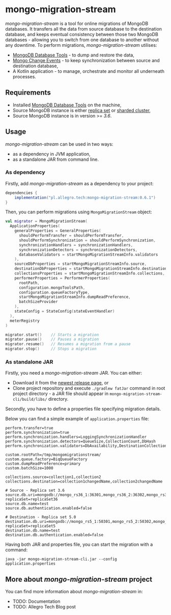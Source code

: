 # mongo-migration-stream

_mongo-migration-stream_ is a tool for online migrations of MongoDB databases.
It transfers all the data from source database to the destination database, and keeps eventual consistency between those
two MongoDB databases - allowing you to switch from one database to another without any downtime.
To perform migrations, _mongo-migration-stream_ utilises:

- [MongoDB Database Tools](https://www.mongodb.com/docs/database-tools/) - to dump and restore the data,
- [Mongo Change Events](https://www.mongodb.com/docs/manual/reference/change-events/) - to keep synchronization between source and destination database,
- A Kotlin application - to manage, orchestrate and monitor all underneath processes.

## Requirements

- Installed [MongoDB Database Tools](https://www.mongodb.com/docs/database-tools/#installation) on the machine,
- Source MongoDB instance is either [replica set](https://www.mongodb.com/docs/manual/replication/) or [sharded cluster](https://www.mongodb.com/docs/manual/sharding/),
- Source MongoDB instance is in version >= _3.6_.

## Usage

_mongo-migration-stream_ can be used in two ways:

- as a dependency in JVM application,
- as a standalone JAR from command line.

### As dependency

Firstly, add _mongo-migration-stream_ as a dependency to your project:

```gradle
dependencies {
    implementation("pl.allegro.tech:mongo-migration-stream:0.6.1")
}
```

Then, you can perform migrations using `MongoMigrationStream` object:

```kotlin
val migrator = MongoMigrationStream(
  ApplicationProperties(
    generalProperties = GeneralProperties(
      shouldPerformTransfer = shouldPerformTransfer,
      shouldPerformSynchronization = shouldPerformSynchronization,
      synchronizationHandlers = synchronizationHandlers,
      synchronizationDetectors = synchronizationDetectors,
      databaseValidators = startMongoMigrationStreamInfo.validators
    ),
    sourceDbProperties = startMongoMigrationStreamInfo.source,
    destinationDbProperties = startMongoMigrationStreamInfo.destination,
    collectionsProperties = startMongoMigrationStreamInfo.collections,
    performerProperties = PerformerProperties(
      rootPath,
      configuration.mongoToolsPath,
      configuration.queueFactoryType,
      startMongoMigrationStreamInfo.dumpReadPreference,
      batchSizeProvider
    ),
    stateConfig = StateConfig(stateEventHandler)
  ),
  meterRegistry
)

migrator.start()    // Starts a migration
migrator.pause()    // Pauses a migration
migrator.resume()   // Resumes a migration from a pause
migrator.stop()     // Stops a migration
```

### As standalone JAR

Firstly, you need a _mongo-migration-stream_ JAR. You can either:

- Download it from the [newest release page](https://github.com/allegro/mongo-migration-stream/releases), or
- Clone project repository and execute `./gradlew fatJar` command in root project directory - a JAR file should
  appear in `mongo-migration-stream-cli/build/libs/` directory.

Secondly, you have to define a properties file specifying migration details.

Below you can find a simple example of `application.properties` file:

```properties
perform.transfer=true
perform.synchronization=true
perform.synchronization.handlers=LoggingSynchronizationHandler
perform.synchronization.detectors=QueueSize,CollectionCount,DbHash
perform.synchronization.validators=DbAvailability,DestinationCollectionMissing,SourceCollectionAvailable

custom.rootPath=/tmp/mongomigrationstream/
custom.queue.factory=BiqQueueFactory
custom.dumpReadPreference=primary
custom.batchSize=1000

collections.source=collection1,collection2
collections.destination=collection1changedName,collection2changedName

# Source - Replica set 3.6
source.db.uri=mongodb://mongo_rs36_1:36301,mongo_rs36_2:36302,mongo_rs36_3:36303/?replicaSet=replicaSet36
source.db.name=test
source.db.authentication.enabled=false

# Destination - Replica set 5.0
destination.db.uri=mongodb://mongo_rs5_1:50301,mongo_rs5_2:50302,mongo_rs5_3:50303/?replicaSet=replicaSet5
destination.db.name=test
destination.db.authentication.enabled=false
```

Having both JAR and properties file, you can start the migration with a command:

```
java -jar mongo-migration-stream-cli.jar --config application.properties
```

## More about _mongo-migration-stream_ project

You can find more information about _mongo-migration-stream_ in:

- TODO: Documentation
- TODO: Allegro Tech Blog post
